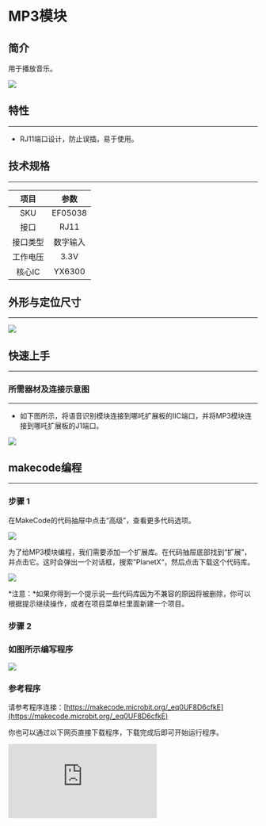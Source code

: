 # MP3模块

## 简介
用于播放音乐。

![](https://wiki-media-ef.oss-cn-hongkong.aliyuncs.com/docs/microbit/sensor/planet-x-sensors/images/05038_01.png)

## 特性
---
- RJ11端口设计，防止误插，易于使用。
## 技术规格
---

项目 | 参数
:-: | :-:
SKU|EF05038
接口|RJ11
接口类型|数字输入
工作电压|3.3V
核心IC|YX6300





## 外形与定位尺寸
---


![](https://wiki-media-ef.oss-cn-hongkong.aliyuncs.com/docs/microbit/sensor/planet-x-sensors/images/05038_02.png)


## 快速上手
---

### 所需器材及连接示意图
---

- 如下图所示，将语音识别模块连接到哪吒扩展板的IIC端口，并将MP3模块连接到哪吒扩展板的J1端口。


![](https://wiki-media-ef.oss-cn-hongkong.aliyuncs.com/docs/microbit/sensor/planet-x-sensors/images/05038_03.png)


## makecode编程
---

### 步骤 1
在MakeCode的代码抽屉中点击“高级”，查看更多代码选项。

![](https://wiki-media-ef.oss-cn-hongkong.aliyuncs.com/docs/microbit/sensor/planet-x-sensors/images/05001_04.png)

为了给MP3模块编程，我们需要添加一个扩展库。在代码抽屉底部找到“扩展”，并点击它。这时会弹出一个对话框，搜索”PlanetX“，然后点击下载这个代码库。

![](https://wiki-media-ef.oss-cn-hongkong.aliyuncs.com/docs/microbit/sensor/planet-x-sensors/images/05001_05.png)

*注意：*如果你得到一个提示说一些代码库因为不兼容的原因将被删除，你可以根据提示继续操作，或者在项目菜单栏里面新建一个项目。
### 步骤 2
### 如图所示编写程序

![](https://wiki-media-ef.oss-cn-hongkong.aliyuncs.com/docs/microbit/sensor/planet-x-sensors/images/05038_06.png)


### 参考程序
请参考程序连接：[https://makecode.microbit.org/_eq0UF8D6cfkE](https://makecode.microbit.org/_eq0UF8D6cfkE)

你也可以通过以下网页直接下载程序，下载完成后即可开始运行程序。

<div
    style={{
        position: 'relative',
        paddingBottom: '60%',
        overflow: 'hidden',
    }}
>
    <iframe
        src="https://makecode.microbit.org/_eq0UF8D6cfkE"
        frameborder="0"
        sandbox="allow-popups allow-forms allow-scripts allow-same-origin"
        style={{
            position: 'absolute',
            width: '100%',
            height: '100%',
        }}
    />
</div>
---

### 结果
- 通过语音识别模块控制MP3模块播放音乐。

### 注意

![](https://wiki-media-ef.oss-cn-hongkong.aliyuncs.com/docs/microbit/sensor/planet-x-sensors/images/05038_07.png)



## python编程
---


### 步骤 1
为了方便的使用python对行星系列传感进行编程，我们可以使用已经编写好的库[PlanetX_MicroPython]，只需要调用函数并修改参数即可实现对应的功能。

下载压缩包并解压[PlanetX_MicroPython](https://github.com/lionyhw/PlanetX_MicroPython/archive/master.zip)

推荐使用官方平台：[Python editor](https://python.microbit.org/v/2.0)进行编程

![](https://wiki-media-ef.oss-cn-hongkong.aliyuncs.com/docs/microbit/sensor/planet-x-sensors/images/05001_07.png)

为了给MP3模块编程，我们需要添加mp3.py和enum.py这两个文件。点击Load/Save，然后点击Show Files（1）下拉菜单，再点击Add file在本地找到下载并解压完成的PlanetX_MicroPython文件夹，从中选择mp3.py和enum.py两个文件添加进来。

![](https://wiki-media-ef.oss-cn-hongkong.aliyuncs.com/docs/microbit/sensor/planet-x-sensors/images/05001_08.png)
![](https://wiki-media-ef.oss-cn-hongkong.aliyuncs.com/docs/microbit/sensor/planet-x-sensors/images/05001_09.png)
![](https://wiki-media-ef.oss-cn-hongkong.aliyuncs.com/docs/microbit/sensor/planet-x-sensors/images/05038_10.png)

### 步骤 2
### 参考程序
```
from microbit import *
from enum import *
from mp3 import *
player = MP3(J1)
while True:
    if button_a.is_pressed():
        player.exeCute(Play)
    elif button_b.is_pressed():
        player.exeCute(Pause)
```


### 结果
- 按下micro:bit的A键播放音乐，按下micro:bit的B键暂停音乐。
## 相关案例
---

## 技术文档
---
